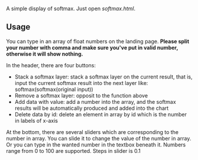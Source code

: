 A simple display of softmax. Just open *softmax.html*.

## Usage
You can type in an array of float numbers on the landing page. 
**Please split your number with comma and make sure you've put in valid number, otherwise it will show nothing.**

In the header, there are four buttons:
* Stack a softmax layer: stack a softmax layer on the current result, that is, input the current softmax result into the next layer like: softmax(softmax(original input))
* Remove a softmax layer: opposit to the function above
* Add data with value: add a number into the array, and the softmax results will be automatically produced and added into the chart
* Delete data by id: delete an element in array by id which is the number in labels of x-axis

At the bottom, there are several sliders which are corresponding to the number in array. You can slide it to change the value of the number in array. Or you can type in the wanted number in the textbox beneath it. Numbers range from 0 to 100 are supported. Steps in slider is 0.1